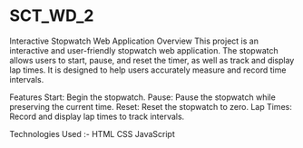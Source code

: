# SCT_WD_2
Interactive Stopwatch Web Application
Overview
This project is an interactive and user-friendly stopwatch web application. The stopwatch allows users to start, pause, and reset the timer, as well as track and display lap times. It is designed to help users accurately measure and record time intervals.

Features
Start: Begin the stopwatch.
Pause: Pause the stopwatch while preserving the current time.
Reset: Reset the stopwatch to zero.
Lap Times: Record and display lap times to track intervals.

Technologies Used :-
HTML
CSS
JavaScript
